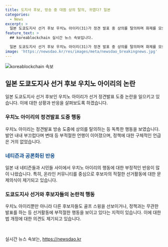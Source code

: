 ```yaml
---
title: 도지사 후보, 방송 중 대뜸 상의 탈의, 귀엽다? 일본
categories:
  - News
excerpt: >
  일본 도쿄도지사 선거 후보 우치노 아이리(31)가 정견 발표 중 상의를 탈의하며 화제를 모으고 있다. 방송은 정책 언급이 없는 6분간 이어졌으며, 우치노는 부적절한 발언과 행동으로 논란을 빚었다. 네티즌들은 후보들의 부적절한 선거활동에 대해 법 개정 필요성을 제기하고 있다. 이번 선거는 역대 최다인 56명의 후보가 등록해 다음달 7일에 치러진다.
feature_text: >
  ## koreablockchain 실시간 뉴스 속보입니다.

  일본 도쿄도지사 선거 후보 우치노 아이리(31)가 정견 발표 중 상의를 탈의하며 화제를 모으고 있다. 방송은 정책 언급이 없는 6분간 이어졌으며, 우치노는 부적절한 발언과 행동으로 논란을 빚었다. 네티즌들은 후보들의 부적절한 선거활동에 대해 법 개정 필요성을 제기하고 있다. 이번 선거는 역대 최다인 56명의 후보가 등록해 다음달 7일에 치러진다.
image: 'https://newsdao.kr/res/images/meta/newsdao_breakingnews.jpg'
---
```


<p><img src="https://newsdao.kr/res/images/meta/newsdao_breakingnews.jpg" alt="koreablockchain 속보" /></p>

<h2 data-ke-size="size26">일본 도쿄도지사 선거 후보 우치노 아이리의 논란</h2>

<p data-ke-size="size16">일본 도쿄도지사 선거 후보인 우치노 아이리가 선거 정견발표 도중 논란을 일으키고 있습니다. 이에 대한 상황과 반응을 살펴보도록 하겠습니다.</p>

<h3>우치노 아이리의 정견발표 도중 행동</h3>

<p data-ke-size="size16">우치노 아이리는 정견발표 방송 도중에 상의를 탈의하는 등 독특한 행동을 보였습니다. 발언 내내 부끄럽다며 변태 등 부적절한 언행이 이어졌으며, 정책에 대한 구체적인 언급은 거의 없었습니다.</p>

<h3><span style="color: #1a5490;">네티즌과 공론화된 반응</span></h3>

<p data-ke-size="size16">일본 내 네티즌들과 시민들 사이에서 우치노 아이리의 행동에 대한 부정적인 반응이 많이 나왔습니다. 특히, 온라인 커뮤니티를 중심으로 후보자의 적절한 선거활동에 대한 문제의식이 제기되고 있습니다.</p>

<h3>도쿄도지사 선거와 후보자들의 논란적 행동</h3>

<p data-ke-size="size16">우치노 아이리뿐만 아니라 다른 후보자들도 골프 스윙을 선보이거나, 정책과는 무관한 발표를 하는 등 선거활동에 부적절한 행동을 보이고 있다는 지적이 있습니다. 이에 대한 법 개정에 대한 의견도 제기되고 있습니다.</p>

<p data-ke-size="size16">&nbsp;</p>
실시간 뉴스 속보는, <a href="https://newsdao.kr" rel="dofollow">https://newsdao.kr</a>


